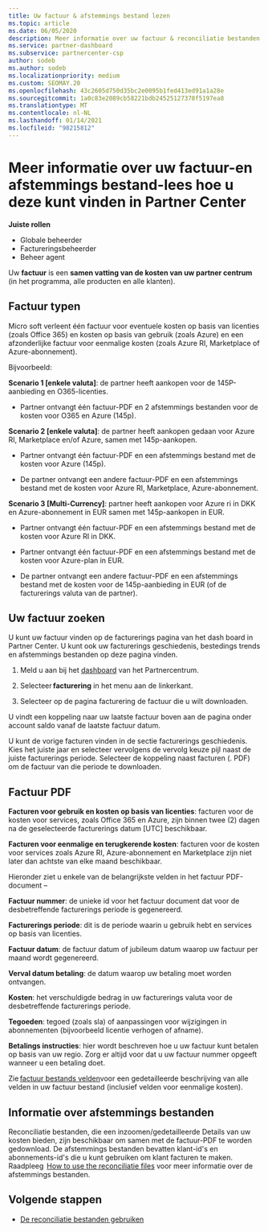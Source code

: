 ```yaml
---
title: Uw factuur & afstemmings bestand lezen
ms.topic: article
ms.date: 06/05/2020
description: Meer informatie over uw factuur & reconciliatie bestanden. Uw factuur toont de kosten voor het partner centrum in het programma, producten en klanten voor die maandelijkse periode.
ms.service: partner-dashboard
ms.subservice: partnercenter-csp
author: sodeb
ms.author: sodeb
ms.localizationpriority: medium
ms.custom: SEOMAY.20
ms.openlocfilehash: 43c2605d750d35bc2e0095b1fed413ed91a1a28e
ms.sourcegitcommit: 1a0c83e2089cb58221bdb24525127378f5197ea8
ms.translationtype: MT
ms.contentlocale: nl-NL
ms.lasthandoff: 01/14/2021
ms.locfileid: "98215812"
---
```

# <a name="understand-your-bill-and-reconciliation-file---learn-how-to-find-them-in-partner-center"></a>Meer informatie over uw factuur-en afstemmings bestand-lees hoe u deze kunt vinden in Partner Center


**Juiste rollen**

- Globale beheerder
- Factureringsbeheerder
- Beheer agent


Uw **factuur** is een **samen vatting van de kosten van uw partner centrum** (in het programma, alle producten en alle klanten). 

## <a name="invoice-types"></a>Factuur typen

Micro soft verleent één factuur voor eventuele kosten op basis van licenties (zoals Office 365) en kosten op basis van gebruik (zoals Azure) en een afzonderlijke factuur voor eenmalige kosten (zoals Azure RI, Marketplace of Azure-abonnement).

Bijvoorbeeld:  

**Scenario 1 [enkele valuta]**: de partner heeft aankopen voor de 145P-aanbieding en O365-licenties.  

- Partner ontvangt één factuur-PDF en 2 afstemmings bestanden voor de kosten voor O365 en Azure (145p).  

**Scenario 2 [enkele valuta]**: de partner heeft aankopen gedaan voor Azure RI, Marketplace en/of Azure, samen met 145p-aankopen.

- Partner ontvangt één factuur-PDF en een afstemmings bestand met de kosten voor Azure (145p). 

- De partner ontvangt een andere factuur-PDF en een afstemmings bestand met de kosten voor Azure RI, Marketplace, Azure-abonnement. 

**Scenario 3 [Multi-Currency]**: partner heeft aankopen voor Azure ri in DKK en Azure-abonnement in EUR samen met 145p-aankopen in EUR.

- Partner ontvangt één factuur-PDF en een afstemmings bestand met de kosten voor Azure RI in DKK. 

- Partner ontvangt één factuur-PDF en een afstemmings bestand met de kosten voor Azure-plan in EUR. 

- De partner ontvangt een andere factuur-PDF en een afstemmings bestand met de kosten voor de 145p-aanbieding in EUR (of de facturerings valuta van de partner). 

## <a name="find-your-bill"></a>Uw factuur zoeken 

U kunt uw factuur vinden op de facturerings pagina van het dash board in Partner Center. U kunt ook uw facturerings geschiedenis, bestedings trends en afstemmings bestanden op deze pagina vinden. 

1. Meld u aan bij het [dashboard](https://partner.microsoft.com/dashboard/home) van het Partnercentrum. 

2. Selecteer **facturering** in het menu aan de linkerkant. 

3. Selecteer op de pagina facturering de factuur die u wilt downloaden. 

U vindt een koppeling naar uw laatste factuur boven aan de pagina onder account saldo vanaf de laatste factuur datum. 

U kunt de vorige facturen vinden in de sectie facturerings geschiedenis. Kies het juiste jaar en selecteer vervolgens de vervolg keuze pijl naast de juiste facturerings periode. Selecteer de koppeling naast facturen (. PDF) om de factuur van die periode te downloaden. 

## <a name="understanding-invoice-pdf"></a>Factuur PDF 

**Facturen voor gebruik en kosten op basis van licenties**: facturen voor de kosten voor services, zoals Office 365 en Azure, zijn binnen twee (2) dagen na de geselecteerde facturerings datum [UTC] beschikbaar.  

**Facturen voor eenmalige en terugkerende kosten**: facturen voor de kosten voor services zoals Azure RI, Azure-abonnement en Marketplace zijn niet later dan achtste van elke maand beschikbaar.  

Hieronder ziet u enkele van de belangrijkste velden in het factuur PDF-document –

**Factuur nummer**: de unieke id voor het factuur document dat voor de desbetreffende facturerings periode is gegenereerd. 

**Facturerings periode**: dit is de periode waarin u gebruik hebt en services op basis van licenties. 

**Factuur datum**: de factuur datum of jubileum datum waarop uw factuur per maand wordt gegenereerd. 

**Verval datum betaling**: de datum waarop uw betaling moet worden ontvangen. 

**Kosten**: het verschuldigde bedrag in uw facturerings valuta voor de desbetreffende facturerings periode. 

**Tegoeden**: tegoed (zoals sla) of aanpassingen voor wijzigingen in abonnementen (bijvoorbeeld licentie verhogen of afname). 

**Betalings instructies**: hier wordt beschreven hoe u uw factuur kunt betalen op basis van uw regio. Zorg er altijd voor dat u uw factuur nummer opgeeft wanneer u een betaling doet. 

Zie [factuur bestands velden](invoice-file.md)voor een gedetailleerde beschrijving van alle velden in uw factuur bestand (inclusief velden voor eenmalige kosten). 

## <a name="understand-reconciliation-files"></a>Informatie over afstemmings bestanden

 Reconciliatie bestanden, die een inzoomen/gedetailleerde Details van uw kosten bieden, zijn beschikbaar om samen met de factuur-PDF te worden gedownload. De afstemmings bestanden bevatten klant-id's en abonnements-id's die u kunt gebruiken om klant facturen te maken. Raadpleeg  [How to use the reconciliatie files](use-the-reconciliation-files.md) voor meer informatie over de afstemmings bestanden. 

## <a name="next-steps"></a>Volgende stappen

- [De reconciliatie bestanden gebruiken](use-the-reconciliation-files.md)